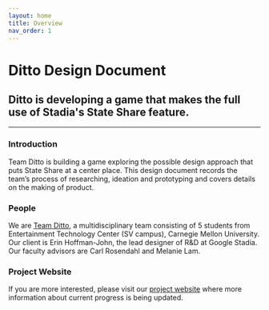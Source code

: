```yaml
---
layout: home
title: Overview
nav_order: 1
---
```


# Ditto Design Document

## Ditto is developing a game that makes the full use of Stadia's State Share feature.

---

### Introduction

Team Ditto is building a game exploring the possible design approach that puts State Share at a center place. This design document records the team’s process of researching, ideation and prototyping and covers details on the making of product.

### People

We are [Team Ditto](https://www.etc.cmu.edu/projects/ditto/#team), a multidisciplinary team consisting of 5 students from Entertainment Technology Center (SV campus), Carnegie Mellon University. <br>
Our client is Erin Hoffman-John, the lead designer of R&D at Google Stadia. <br>
Our faculty advisors are Carl Rosendahl and Melanie Lam.

### Project Website

If you are more interested, please visit our [project website](https://www.etc.cmu.edu/projects/ditto/) where more information about current progress is being updated.
